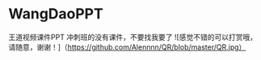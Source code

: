 # WangDaoPPT
王道视频课件PPT
冲刺班的没有课件，不要找我要了
![感觉不错的可以打赏哦，请随意，谢谢！]（https://github.com/Alennnn/QR/blob/master/QR.jpg）
